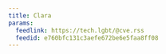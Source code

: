 ```yaml
---
title: Clara
params:
  feedlink: https://tech.lgbt/@cve.rss
  feedid: e760bfc131c3aefe672be6e5faa8ff08
---
```

